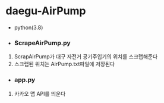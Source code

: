 # daegu-AirPump
+ python(3.8)

+ ### ScrapeAirPump.py
1. ScrapAirPump가 대구 자전거 공기주입기의 위치를 스크랩해준다
2. 스크랩된 위치는 AirPump.txt파일에 저장된다

+ ### app.py
1. 카카오 맵 API를 띄운다
